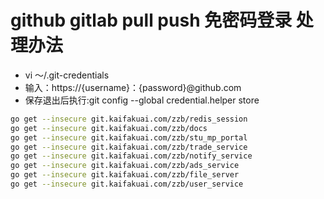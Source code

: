 #   github  gitlab  pull push 免密码登录 处理办法
+  vi  ～/.git-credentials
+  输入：https://{username}：{password}@github.com
+ 保存退出后执行:git config --global credential.helper store


```  bash
go get --insecure git.kaifakuai.com/zzb/redis_session
go get --insecure git.kaifakuai.com/zzb/docs
go get --insecure git.kaifakuai.com/zzb/stu_mp_portal
go get --insecure git.kaifakuai.com/zzb/trade_service
go get --insecure git.kaifakuai.com/zzb/notify_service
go get --insecure git.kaifakuai.com/zzb/ads_service
go get --insecure git.kaifakuai.com/zzb/file_server
go get --insecure git.kaifakuai.com/zzb/user_service

```